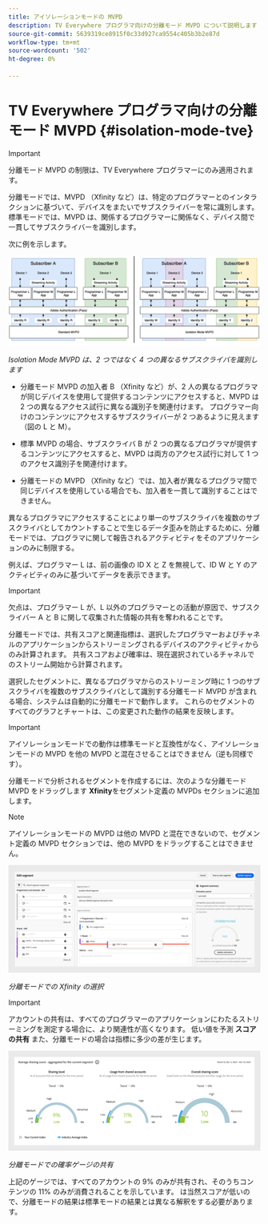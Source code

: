 ```yaml
---
title: アイソレーションモードの MVPD
description: TV Everywhere プログラマ向けの分離モード MVPD について説明します
source-git-commit: 5639319ce8915f0c33d927ca9554c405b3b2e87d
workflow-type: tm+mt
source-wordcount: '502'
ht-degree: 0%

---
```



# TV Everywhere プログラマ向けの分離モード MVPD {#isolation-mode-tve}

>[!IMPORTANT]
>
> 分離モード MVPD の制限は、TV Everywhere プログラマーにのみ適用されます。

分離モードでは、MVPD （Xfinity など）は、特定のプログラマーとのインタラクションに基づいて、デバイスをまたいでサブスクライバーを常に識別します。 標準モードでは、MVPD は、関係するプログラマーに関係なく、デバイス間で一貫してサブスクライバーを識別します。

次に例を示します。

![](assets/isolation-diff-new.png)

*Isolation Mode MVPD は、2 つではなく 4 つの異なるサブスクライバを識別します*

* 分離モード MVPD の加入者 B （Xfinity など）が、2 人の異なるプログラマが同じデバイスを使用して提供するコンテンツにアクセスすると、MVPD は 2 つの異なるアクセス試行に異なる識別子を関連付けます。 プログラマー向けのコンテンツにアクセスするサブスクライバーが 2 つあるように見えます（図の L と M）。

* 標準 MVPD の場合、サブスクライバ B が 2 つの異なるプログラマが提供するコンテンツにアクセスすると、MVPD は両方のアクセス試行に対して 1 つのアクセス識別子を関連付けます。

* 分離モードの MVPD （Xfinity など）では、加入者が異なるプログラマ間で同じデバイスを使用している場合でも、加入者を一貫して識別することはできません。

異なるプログラマにアクセスすることにより単一のサブスクライバを複数のサブスクライバとしてカウントすることで生じるデータ歪みを防止するために、分離モードでは、プログラマに関して報告されるアクティビティをそのアプリケーションのみに制限する。

例えば、プログラマー L は、前の画像の ID X と Z を無視して、ID W と Y のアクティビティのみに基づいてデータを表示できます。

>[!IMPORTANT]
>
> 欠点は、プログラマー L が、L 以外のプログラマーとの活動が原因で、サブスクライバー A と B に関して収集された情報の共有を奪われることです。

分離モードでは、共有スコアと関連指標は、選択したプログラマーおよびチャネルのアプリケーションからストリーミングされるデバイスのアクティビティからのみ計算されます。 共有スコアおよび確率は、現在選択されているチャネルでのストリーム開始から計算されます。

選択したセグメントに、異なるプログラマからのストリーミング時に 1 つのサブスクライバを複数のサブスクライバとして識別する分離モード MVPD が含まれる場合、システムは自動的に分離モードで動作します。 これらのセグメントのすべてのグラフとチャートは、この変更された動作の結果を反映します。

>[!IMPORTANT]
>
> アイソレーションモードでの動作は標準モードと互換性がなく、アイソレーションモードの MVPD を他の MVPD と混在させることはできません（逆も同様です）。

分離モードで分析されるセグメントを作成するには、次のような分離モード MVPD をドラッグします **Xfinity**&#x200B;をセグメント定義の MVPDs セクションに追加します。

>[!NOTE]
>
> アイソレーションモードの MVPD は他の MVPD と混在できないので、セグメント定義の MVPD セクションでは、他の MVPD をドラッグすることはできません。

![](assets/xfinity-in-segment.png)

*分離モードでの Xfinity の選択*

>[!IMPORTANT]
>
> アカウントの共有は、すべてのプログラマーのアプリケーションにわたるストリーミングを測定する場合に、より関連性が高くなります。 低い値を予測 **スコアの共有** また、分離モードの場合は指標に多少の差が生じます。

![](assets/aggregate-sharing-isolation.png)

*分離モードでの確率ゲージの共有*

上記のゲージでは、すべてのアカウントの 9% のみが共有され、そのうちコンテンツの 11% のみが消費されることを示しています。 は当然スコアが低いので、分離モードの結果は標準モードの結果とは異なる解釈をする必要があります。
